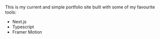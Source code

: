 This is my current and simple portfolio site built with some of my favourite tools:

- Next.js
- Typescript
- Framer Motion
